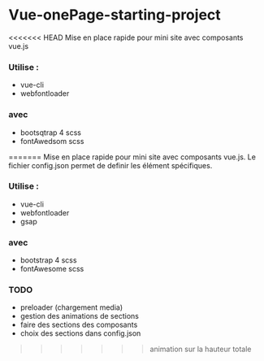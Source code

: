 # Vue-onePage-starting-project
<<<<<<< HEAD
Mise en place rapide pour mini site avec composants vue.js

### Utilise :

* vue-cli
* webfontloader

### avec

* bootsqtrap 4 scss
* fontAwedsom scss



=======
Mise en place rapide pour mini site avec composants vue.js.
Le fichier config.json permet de definir les élément spécifiques.

### Utilise :
* vue-cli
* webfontloader
* gsap

### avec
* bootstrap 4 scss
* fontAwesome scss

### TODO
* preloader (chargement media)
* gestion des animations de sections
* faire des sections des composants
* choix des sections dans config.json
>>>>>>> animation sur la hauteur totale


